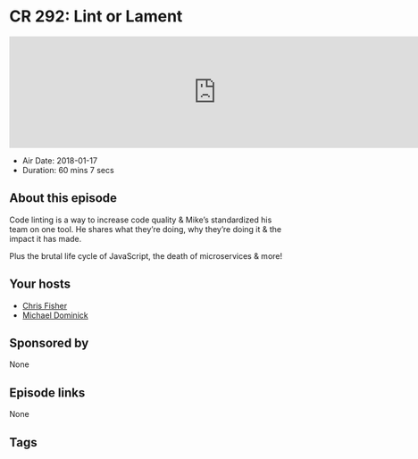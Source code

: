# CR 292: Lint or Lament

<iframe src="https://player.fireside.fm/v2/MLf2ZzhC+YniT6vZJ?theme=dark" width="740" height="200" frameborder="0" scrolling="no"></iframe>

* Air Date: 2018-01-17
* Duration: 60 mins 7 secs

## About this episode

Code linting is a way to increase code quality & Mike’s standardized his team on one tool. He shares what they’re doing, why they’re doing it & the impact it has made.

Plus the brutal life cycle of JavaScript, the death of microservices & more!

## Your hosts
* [Chris Fisher](https://coder.show/hosts/chrislas)
* [Michael Dominick](https://coder.show/hosts/michael)

## Sponsored by

None



## Episode links

None



## Tags

